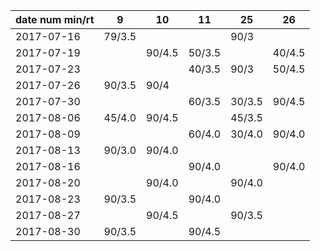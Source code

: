 date num min/rt |  9     | 10     | 11     | 25     | 26
----------------|--------|--------|--------|--------|--------
2017-07-16      | 79/3.5 |        |        | 90/3   |
2017-07-19      |        | 90/4.5 | 50/3.5 |        | 40/4.5
2017-07-23      |        |        | 40/3.5 | 90/3   | 50/4.5
2017-07-26      | 90/3.5 | 90/4   |        |        | 
2017-07-30      |        |        | 60/3.5 | 30/3.5 | 90/4.5
2017-08-06      | 45/4.0 | 90/4.5 |        | 45/3.5 | 
2017-08-09      |        |        | 60/4.0 | 30/4.0 | 90/4.0
2017-08-13      | 90/3.0 | 90/4.0 |        |        | 
2017-08-16      |        |        | 90/4.0 |        | 90/4.0
2017-08-20      |        | 90/4.0 |        | 90/4.0 | 
2017-08-23      | 90/3.5 |        | 90/4.0 |        |       
2017-08-27      |        | 90/4.5 |        | 90/3.5 | 
2017-08-30      | 90/3.5 |        | 90/4.5 |       
